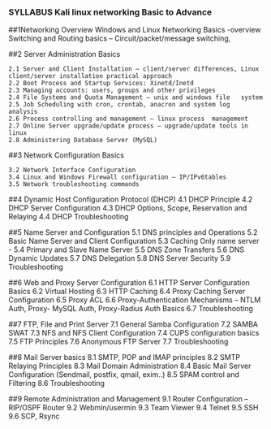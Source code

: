 
### SYLLABUS Kali linux networking Basic to Advance

##1Networking Overview
	Windows and Linux Networking Basics -overview
	Switching and Routing basics – Circuit/packet/message switching,

##2 Server Administration Basics

	2.1 Server and Client Installation – client/server differences, Linux
	client/server installation practical approach
	2.2 Boot Process and Startup Services: Xinetd/Inetd 
	2.3 Managing accounts: users, groups and other privileges
	2.4 File Systems and Quota Management – unix and windows file 	system
	2.5 Job Scheduling with cron, crontab, anacron and system log 	analysis
	2.6 Process controlling and management – linux process 	management
	2.7 Online Server upgrade/update process – upgrade/update tools in 	linux
	2.8 Administering Database Server (MySQL)


##3 Network Configuration Basics

	3.2 Network Interface Configuration
	3.4 Linux and Windows Firewall configuration – IP/IPv6tables
	3.5 Network troubleshooting commands

##4 Dynamic Host Configuration Protocol (DHCP)
	4.1 DHCP Principle
	4.2 DHCP Server Configuration
	4.3 DHCP Options, Scope, Reservation and Relaying
	4.4 DHCP Troubleshooting

##5 Name Server and Configuration
	5.1 DNS principles and Operations
	5.2 Basic Name Server and Client Configuration
	5.3 Caching Only name server -
	5.4 Primary and Slave Name Server
	5.5 DNS Zone Transfers
	5.6 DNS Dynamic Updates
	5.7 DNS Delegation
	5.8 DNS Server Security
	5.9 Troubleshooting


##6 Web and Proxy Server Configuration
	6.1 HTTP Server Configuration Basics
	6.2 Virtual Hosting
	6.3 HTTP Caching
	6.4 Proxy Caching Server Configuration
	6.5 Proxy ACL
	6.6 Proxy-Authentication Mechanisms – NTLM Auth, Proxy-	MySQL Auth, Proxy-Radius Auth Basics
	6.7 Troubleshooting

##7 FTP, File and Print Server
	7.1 General Samba Configuration
	7.2 SAMBA SWAT
	7.3 NFS and NFS Client Configuration
	7.4 CUPS configuration basics
	7.5 FTP Principles
	7.6 Anonymous FTP Server
	7.7 Troubleshooting


##8 Mail Server basics
	8.1 SMTP, POP and IMAP principles
	8.2 SMTP Relaying Principles
	8.3 Mail Domain Administration
	8.4 Basic Mail Server Configuration (Sendmail, postfix, qmail, 	exim..)
	8.5 SPAM control and Filtering
8.6 Troubleshooting


##9 Remote Administration and Management
	9.1 Router Configuration – RIP/OSPF Router
	9.2 Webmin/usermin
	9.3 Team Viewer
	9.4 Telnet
	9.5 SSH
	9.6 SCP, Rsync

